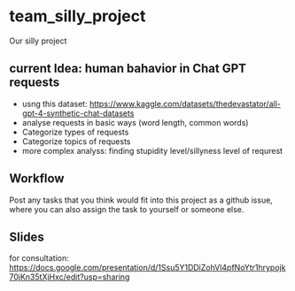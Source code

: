 # team_silly_project
Our silly project
## current Idea: human bahavior in Chat GPT requests

- usng this dataset: https://www.kaggle.com/datasets/thedevastator/all-gpt-4-synthetic-chat-datasets
- analyse requests in basic ways (word length, common words)
- Categorize types of requests
- Categorize topics of requests
- more complex analyss: finding stupidity level/sillyness level of requrest

## Workflow
Post any tasks that you think would fit into this project as a github issue, where you can also assign the task to yourself or someone else.

## Slides
for consultation: https://docs.google.com/presentation/d/1Ssu5Y1DDiZohVl4pfNoYtr1hrypojk70jKn35tXjHxc/edit?usp=sharing
